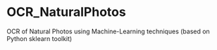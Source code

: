 # OCR_NaturalPhotos
OCR of Natural Photos using Machine-Learning techniques (based on Python sklearn toolkit) 
